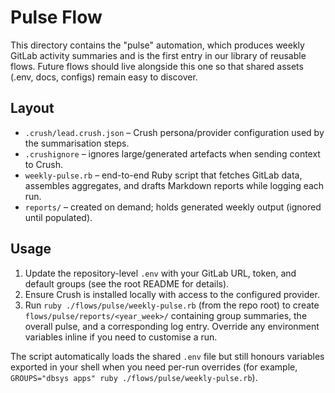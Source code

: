 # Pulse Flow

This directory contains the "pulse" automation, which produces weekly GitLab activity summaries and is the first entry in our library of reusable flows. Future flows should live alongside this one so that shared assets (.env, docs, configs) remain easy to discover.

## Layout

- `.crush/lead.crush.json` – Crush persona/provider configuration used by the summarisation steps.
- `.crushignore` – ignores large/generated artefacts when sending context to Crush.
- `weekly-pulse.rb` – end-to-end Ruby script that fetches GitLab data, assembles aggregates, and drafts Markdown reports while logging each run.
- `reports/` – created on demand; holds generated weekly output (ignored until populated).

## Usage

1. Update the repository-level `.env` with your GitLab URL, token, and default groups (see the root README for details).
2. Ensure Crush is installed locally with access to the configured provider.
3. Run `ruby ./flows/pulse/weekly-pulse.rb` (from the repo root) to create `flows/pulse/reports/<year_week>/` containing group summaries, the overall pulse, and a corresponding log entry. Override any environment variables inline if you need to customise a run.

The script automatically loads the shared `.env` file but still honours variables exported in your shell when you need per-run overrides (for example, `GROUPS="dbsys apps" ruby ./flows/pulse/weekly-pulse.rb`).
